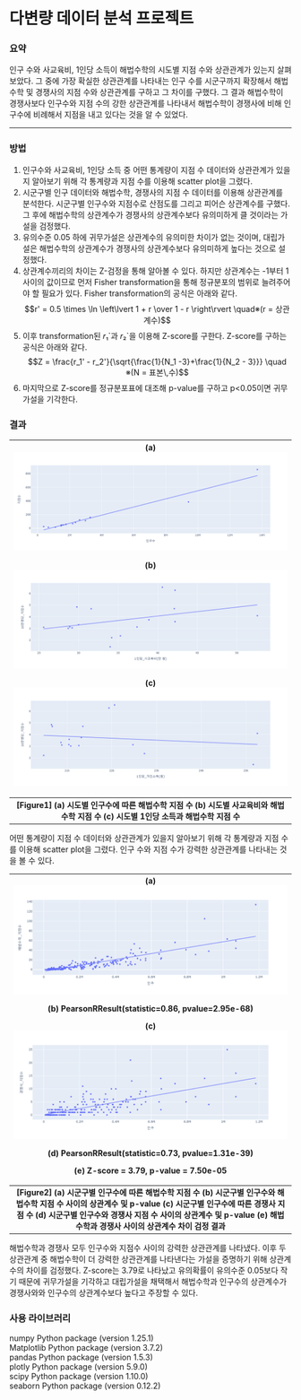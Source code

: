 # 다변량 데이터 분석 프로젝트
### 요약
인구 수와 사교육비, 1인당 소득이 해법수학의 시도별 지점 수와 상관관계가 있는지 살펴보았다. 그 중에 가장 확실한 상관관계를 나타내는 인구 수를 시군구까지 확장해서 해법수학 및 경쟁사의 지점 수와 상관관계를 구하고 그 차이를 구했다. 그 결과 해법수학이 경쟁사보다 인구수와 지점 수의 강한 상관관계를 나타내서 해법수학이 경쟁사에 비해 인구수에 비례해서 지점을 내고 있다는 것을 알 수 있었다.

---

### 방법
1. 인구수와 사교육비, 1인당 소득 중 어떤 통계량이 지점 수 데이터와 상관관계가 있을지 알아보기 위해 각 통계량과 지점 수를 이용해 scatter plot을 그렸다.
1. 시군구별 인구 데이터와 해법수학, 경쟁사의 지점 수 데이터를 이용해 상관관계를 분석한다. 시군구별 인구수와 지점수로 산점도를 그리고 피어슨 상관계수를 구했다. 그 후에 해법수학의 상관계수가 경쟁사의 상관계수보다 유의미하게 클 것이라는 가설을 검정했다.  
1. 유의수준 0.05 하에 귀무가설은 상관계수의 유의미한 차이가 없는 것이며, 대립가설은 해법수학의 상관계수가 경쟁사의 상관계수보다 유의미하게 높다는 것으로 설정했다.  
1. 상관계수끼리의 차이는 Z-검정을 통해 알아볼 수 있다. 하지만 상관계수는 -1부터 1 사이의 값이므로 먼저 Fisher transformation을 통해 정규분포의 범위로 늘려주어야 할 필요가 있다. Fisher transformation의 공식은 아래와 같다.
   $$r' = 0.5 \times \ln \left\lvert 1 + r \over 1 - r \right\rvert \quad※(r = 상관계수)$$
1. 이후 transformation된 𝑟₁\`과 𝑟₂\`을 이용해 Z-score를 구한다. Z-score를 구하는 공식은 아래와 같다.
   $$Z = \frac{r_1' - r_2'}{\sqrt{\frac{1}{N_1 -3}+\frac{1}{N_2 - 3}}} \quad ※(N = 표본\,수)$$  
1. 마지막으로 Z-score를 정규분포표에 대조해 p-value를 구하고 p<0.05이면 귀무가설을 기각한다.  

### 결과

| (a) <img src="https://github.com/jjun2648/Multivariate_analysis/blob/main/images/%EC%8B%9C%EB%8F%84_%EC%9D%B8%EA%B5%AC%EC%88%98_%EC%A7%80%EC%A0%90%EC%88%98.png"> <p> (b) <img src="https://github.com/jjun2648/Multivariate_analysis/blob/main/images/%EC%82%AC%EA%B5%90%EC%9C%A1%EB%B9%84_%EC%A7%80%EC%A0%90%EC%88%98.png"> <p> (c) <img src="https://github.com/jjun2648/Multivariate_analysis/blob/main/images/%EA%B0%9C%EC%9D%B8%EC%86%8C%EB%93%9D_%EC%A7%80%EC%A0%90%EC%88%98.png"> |
|:--:|
| <b> [Figure1] (a) 시도별 인구수에 따른 해법수학 지점 수 (b) 시도별 사교육비와 해법수학 지점 수 (c) 시도별 1인당 소득과 해법수학 지점 수 </b> |
어떤 통계량이 지점 수 데이터와 상관관계가 있을지 알아보기 위해 각 통계량과 지점 수를 이용해 scatter plot을 그렸다. 인구 수와 지점 수가 강력한 상관관계를 나타내는 것을 볼 수 있다.

| (a) <img src="https://github.com/bigdata4th-first-line/Smarthb/blob/main/images/%ED%95%B4%EB%B2%95%EC%88%98%ED%95%99_%EC%9D%B8%EA%B5%AC_%EC%A7%80%EC%A0%90%EC%88%98.png"> <p> (b) PearsonRResult(statistic=0.86, pvalue=2.95e-68) <p> (c) <img src="https://github.com/bigdata4th-first-line/Smarthb/blob/main/images/%EA%B2%BD%EC%9F%81%EC%82%AC_%EC%9D%B8%EA%B5%AC_%EC%A7%80%EC%A0%90%EC%88%98.png"> <p> (d) PearsonRResult(statistic=0.73, pvalue=1.31e-39) <p> (e) Z-score = 3.79, p-value = 7.50e-05|
|:--:|
| <b> [Figure2] (a) 시군구별 인구수에 따른 해법수학 지점 수 (b) 시군구별 인구수와 해법수학 지점 수 사이의 상관계수 및 p-value (c) 시군구별 인구수에 따른 경쟁사 지점 수 (d) 시군구별 인구수와 경쟁사 지점 수 사이의 상관계수 및 p-value (e) 해법수학과 경쟁사 사이의 상관계수 차이 검정 결과 </b> |
해법수학과 경쟁사 모두 인구수와 지점수 사이의 강력한 상관관계를 나타냈다. 이후 두 상관관계 중 해법수학이 더 강력한 상관관계를 나타낸다는 가설을 증명하기 위해 상관계수의 차이를 검정했다. Z-score는 3.79로 나타났고 유의확률이 유의수준 0.05보다 작기 때문에 귀무가설을 기각하고 대립가설을 채택해서 해법수학과 인구수의 상관계수가 경쟁사와와 인구수의 상관계수보다 높다고 주장할 수 있다.

### 사용 라이브러리
numpy Python package (version 1.25.1)  
Matplotlib Python package (version 3.7.2)  
pandas Python package (version 1.5.3)  
plotly Python package (version 5.9.0)  
scipy Python package (version 1.10.0)  
seaborn Python package (version 0.12.2)  
